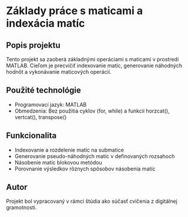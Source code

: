 # Základy práce s maticami a indexácia matíc

## Popis projektu
Tento projekt sa zaoberá základnými operáciami s maticami v prostredí MATLAB. Cieľom je precvičiť indexovanie matíc, generovanie náhodných hodnôt a vykonávanie maticových operácií.

## Použité technológie
- Programovací jazyk: MATLAB
- Obmedzenia: Bez použitia cyklov (for, while) a funkcií horzcat(), vertcat(), transpose()

## Funkcionalita
- Indexovanie a rozdelenie matíc na submatice
- Generovanie pseudo-náhodných matíc v definovaných rozsahoch
- Násobenie matíc blokovou metódou
- Porovnanie výsledkov rôznych spôsobov násobenia matíc

## Autor
Projekt bol vypracovaný v rámci štúdia ako súčasť cvičenia z digitálnej gramotnosti.
